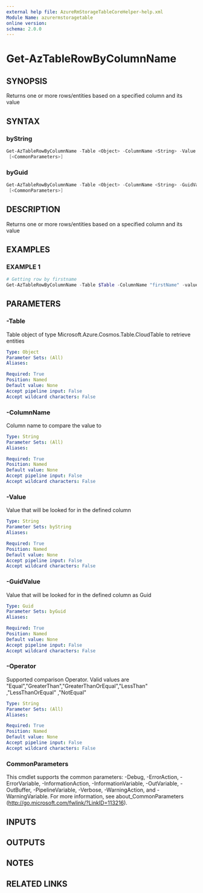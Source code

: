 ```yaml
---
external help file: AzureRmStorageTableCoreHelper-help.xml
Module Name: azurermstoragetable
online version:
schema: 2.0.0
---
```


# Get-AzTableRowByColumnName

## SYNOPSIS
Returns one or more rows/entities based on a specified column and its value

## SYNTAX

### byString
```powershell
Get-AzTableRowByColumnName -Table <Object> -ColumnName <String> -Value <String> -Operator <String>
 [<CommonParameters>]
```

### byGuid
```powershell
Get-AzTableRowByColumnName -Table <Object> -ColumnName <String> -GuidValue <Guid> -Operator <String>
 [<CommonParameters>]
```

## DESCRIPTION
Returns one or more rows/entities based on a specified column and its value

## EXAMPLES

### EXAMPLE 1
```powershell
# Getting row by firstname
Get-AzTableRowByColumnName -Table $Table -ColumnName "firstName" -value "Paulo" -Operator Equal
```

## PARAMETERS

### -Table
Table object of type Microsoft.Azure.Cosmos.Table.CloudTable to retrieve entities

```yaml
Type: Object
Parameter Sets: (All)
Aliases:

Required: True
Position: Named
Default value: None
Accept pipeline input: False
Accept wildcard characters: False
```

### -ColumnName
Column name to compare the value to

```yaml
Type: String
Parameter Sets: (All)
Aliases:

Required: True
Position: Named
Default value: None
Accept pipeline input: False
Accept wildcard characters: False
```

### -Value
Value that will be looked for in the defined column

```yaml
Type: String
Parameter Sets: byString
Aliases:

Required: True
Position: Named
Default value: None
Accept pipeline input: False
Accept wildcard characters: False
```

### -GuidValue
Value that will be looked for in the defined column as Guid

```yaml
Type: Guid
Parameter Sets: byGuid
Aliases:

Required: True
Position: Named
Default value: None
Accept pipeline input: False
Accept wildcard characters: False
```

### -Operator
Supported comparison Operator.
Valid values are "Equal","GreaterThan","GreaterThanOrEqual","LessThan" ,"LessThanOrEqual" ,"NotEqual"

```yaml
Type: String
Parameter Sets: (All)
Aliases:

Required: True
Position: Named
Default value: None
Accept pipeline input: False
Accept wildcard characters: False
```

### CommonParameters
This cmdlet supports the common parameters: -Debug, -ErrorAction, -ErrorVariable, -InformationAction, -InformationVariable, -OutVariable, -OutBuffer, -PipelineVariable, -Verbose, -WarningAction, and -WarningVariable. For more information, see about_CommonParameters (http://go.microsoft.com/fwlink/?LinkID=113216).

## INPUTS

## OUTPUTS

## NOTES

## RELATED LINKS
